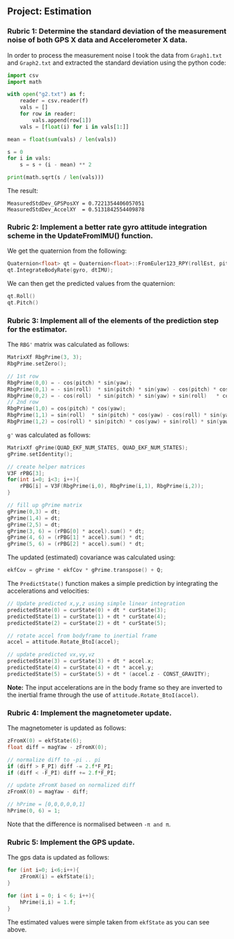 ## **Project: Estimation**

### **Rubric 1:** Determine the standard deviation of the measurement noise of both GPS X data and Accelerometer X data. 

In order to process the measurement noise I took the data from `Graph1.txt` and `Graph2.txt` and extracted the standard 
deviation using the python code:

```Python
import csv
import math

with open("g2.txt") as f:
    reader = csv.reader(f)
    vals = []
    for row in reader:
        vals.append(row[1])
    vals = [float(i) for i in vals[1:]]

mean = float(sum(vals) / len(vals))

s = 0
for i in vals:
    s = s + (i - mean) ** 2

print(math.sqrt(s / len(vals)))
```

The result:

```
MeasuredStdDev_GPSPosXY = 0.7221354406057051
MeasuredStdDev_AccelXY  = 0.5131842554409878
```

### **Rubric 2:** Implement a better rate gyro attitude integration scheme in the UpdateFromIMU() function.

We get the quaternion from the following:

```cpp
Quaternion<float> qt = Quaternion<float>::FromEuler123_RPY(rollEst, pitchEst, ekfState(6));
qt.IntegrateBodyRate(gyro, dtIMU);
```

We can then get the predicted values from the quaternion:

```cpp
qt.Roll()
qt.Pitch()
```

### **Rubric 3:** Implement all of the elements of the prediction step for the estimator.

The `RBG'` matrix was calculated as follows:

```cpp
MatrixXf RbgPrime(3, 3);
RbgPrime.setZero();

// 1st row
RbgPrime(0,0) = - cos(pitch) * sin(yaw);
RbgPrime(0,1) = - sin(roll)  * sin(pitch) * sin(yaw) - cos(pitch) * cos(yaw);
RbgPrime(0,2) = - cos(roll)  * sin(pitch) * sin(yaw) + sin(roll)   * cos(yaw);
// 2nd row
RbgPrime(1,0) = cos(pitch) * cos(yaw);
RbgPrime(1,1) = sin(roll)  * sin(pitch) * cos(yaw) - cos(roll) * sin(yaw);
RbgPrime(1,2) = cos(roll) * sin(pitch) * cos(yaw) + sin(roll) * sin(yaw);
```

`g'` was calculated as follows:

```cpp
MatrixXf gPrime(QUAD_EKF_NUM_STATES, QUAD_EKF_NUM_STATES);
gPrime.setIdentity();

// create helper matrices
V3F rPBG[3];
for(int i=0; i<3; i++){
    rPBG[i] = V3F(RbgPrime(i,0), RbgPrime(i,1), RbgPrime(i,2));
}

// fill up gPrime matrix
gPrime(0,3) = dt;
gPrime(1,4) = dt;
gPrime(2,5) = dt;
gPrime(3, 6) = (rPBG[0] * accel).sum() * dt;
gPrime(4, 6) = (rPBG[1] * accel).sum() * dt;
gPrime(5, 6) = (rPBG[2] * accel).sum() * dt;
```

The updated (estimated) covariance was calculated using:

```cpp
ekfCov = gPrime * ekfCov * gPrime.transpose() + Q;
```

The `PredictState()` function makes a simple prediction by integrating the accelerations and velocities:

```cpp
// Update predicted x,y,z using simple linear integration
predictedState(0) = curState(0) + dt * curState(3);
predictedState(1) = curState(1) + dt * curState(4);
predictedState(2) = curState(2) + dt * curState(5);

// rotate accel from bodyframe to inertial frame
accel = attitude.Rotate_BtoI(accel);

// update predicted vx,vy,vz
predictedState(3) = curState(3) + dt * accel.x;
predictedState(4) = curState(4) + dt * accel.y;
predictedState(5) = curState(5) + dt * (accel.z - CONST_GRAVITY);
```

**Note:** The input accelerations are in the body frame so they are inverted to the inertial frame through the use of `attitude.Rotate_BtoI(accel)`.

### **Rubric 4:** Implement the magnetometer update.

The magnetometer is updated as follows:

```cpp
zFromX(0) = ekfState(6);
float diff = magYaw - zFromX(0);

// normalize diff to -pi .. pi
if (diff > F_PI) diff -= 2.f*F_PI;
if (diff < -F_PI) diff += 2.f*F_PI;

// update zFromX based on normalized diff
zFromX(0) = magYaw - diff;

// hPrime = [0,0,0,0,0,1]
hPrime(0, 6) = 1;
```

Note that the difference is normalised between `-π and π`.

### **Rubric 5:** Implement the GPS update.

The gps data is updated as follows:

```cpp
for (int i=0; i<6;i++){
    zFromX(i) = ekfState(i);
}

for (int i = 0; i < 6; i++){
    hPrime(i,i) = 1.f;
}
```

The estimated values were simple taken from `ekfState` as you can see above.
